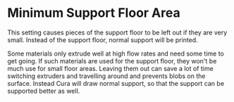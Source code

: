 Minimum Support Floor Area
====
This setting causes pieces of the support floor to be left out if they are very small. Instead of the support floor, normal support will be printed.

Some materials only extrude well at high flow rates and need some time to get going. If such materials are used for the support floor, they won't be much use for small floor areas. Leaving them out can save a lot of time switching extruders and travelling around and prevents blobs on the surface. Instead Cura will draw normal support, so that the support can be supported better as well.